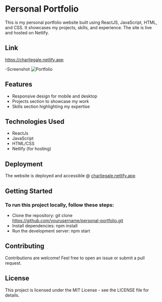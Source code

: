 # Personal Portfolio


 This is my personal portfolio website built using ReactJS, JavaScript, HTML, and CSS. It showcases my projects, skills, and experience. The site is live and hosted on Netlify.

## Link
https://charliegale.netlify.app

-Screenshot
![Portfolio](https://i.imgur.com/AqRsPuv.png)

## Features
* Responsive design for mobile and desktop
* Projects section to showcase my work
* Skills section highlighting my expertise
  
## Technologies Used
* ReactJs
* JavaScript
* HTML/CSS
* Netlify (for hosting)
  
## Deployment
The website is deployed and accessible @ [charliegale.netlify.app](https://charliegale.netlify.app/)

## Getting Started
### To run this project locally, follow these steps:

* Clone the repository: git clone https://github.com/yourusername/personal-portfolio.git
* Install dependencies: npm install
* Run the development server: npm start
  
## Contributing
 Contributions are welcome! Feel free to open an issue or submit a pull request.

## License
This project is licensed under the MIT License - see the LICENSE file for details.

